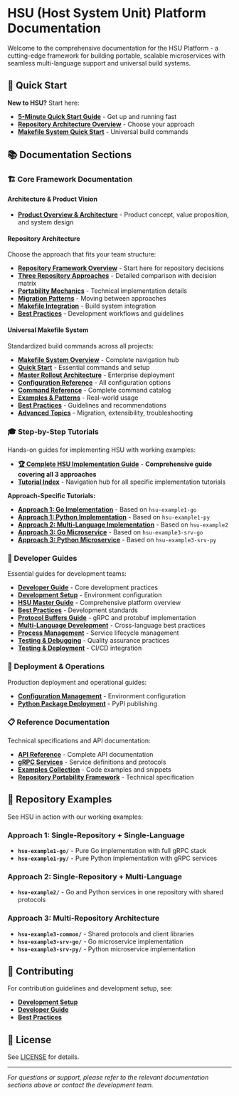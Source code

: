 # HSU (Host System Unit) Platform Documentation

Welcome to the comprehensive documentation for the HSU Platform - a cutting-edge framework for building portable, scalable microservices with seamless multi-language support and universal build systems.

## 🚀 Quick Start

**New to HSU?** Start here:
- [**5-Minute Quick Start Guide**](QUICK_START.md) - Get up and running fast
- [**Repository Architecture Overview**](repositories/index.md) - Choose your approach
- [**Makefile System Quick Start**](makefile_guide/quick-start.md) - Universal build commands

## 📚 Documentation Sections

### 🏗️ Core Framework Documentation

#### Architecture & Product Vision
- [**Product Overview & Architecture**](architecture/index.md) - Product concept, value proposition, and system design

#### Repository Architecture
Choose the approach that fits your team structure:
- [**Repository Framework Overview**](repositories/index.md) - Start here for repository decisions
- [**Three Repository Approaches**](repositories/three-approaches.md) - Detailed comparison with decision matrix
- [**Portability Mechanics**](repositories/portability-mechanics.md) - Technical implementation details
- [**Migration Patterns**](repositories/migration-patterns.md) - Moving between approaches
- [**Makefile Integration**](repositories/makefile-integration.md) - Build system integration
- [**Best Practices**](repositories/best-practices.md) - Development workflows and guidelines

#### Universal Makefile System
Standardized build commands across all projects:
- [**Makefile System Overview**](makefile_guide/index.md) - Complete navigation hub
- [**Quick Start**](makefile_guide/quick-start.md) - Essential commands and setup
- [**Master Rollout Architecture**](makefile_guide/master-rollout.md) - Enterprise deployment
- [**Configuration Reference**](makefile_guide/configuration.md) - All configuration options
- [**Command Reference**](makefile_guide/commands.md) - Complete command catalog
- [**Examples & Patterns**](makefile_guide/examples.md) - Real-world usage
- [**Best Practices**](makefile_guide/best-practices.md) - Guidelines and recommendations
- [**Advanced Topics**](makefile_guide/advanced.md) - Migration, extensibility, troubleshooting

### 🎓 Step-by-Step Tutorials

Hands-on guides for implementing HSU with working examples:
- [**🏆 Complete HSU Implementation Guide**](tutorials/INTEGRATED_HSU_GUIDE.md) - **Comprehensive guide covering all 3 approaches**
- [**Tutorial Index**](tutorials/index.md) - Navigation hub for all specific implementation tutorials

**Approach-Specific Tutorials:**
- [**Approach 1: Go Implementation**](tutorials/INTEGRATED_HSU_SINGLE_REPO_GO_GUIDE.md) - Based on `hsu-example1-go`
- [**Approach 1: Python Implementation**](tutorials/INTEGRATED_HSU_SINGLE_REPO_PYTHON_GUIDE.md) - Based on `hsu-example1-py`
- [**Approach 2: Multi-Language Implementation**](tutorials/INTEGRATED_HSU_SINGLE_REPO_MULTI_LANG_GUIDE.md) - Based on `hsu-example2`
- [**Approach 3: Go Microservice**](tutorials/INTEGRATED_HSU_MULTI_REPO_GO_GUIDE.md) - Based on `hsu-example3-srv-go`
- [**Approach 3: Python Microservice**](tutorials/INTEGRATED_HSU_MULTI_REPO_PYTHON_GUIDE.md) - Based on `hsu-example3-srv-py`

### 📖 Developer Guides

Essential guides for development teams:
- [**Developer Guide**](guides/DEVELOPER_GUIDE.md) - Core development practices
- [**Development Setup**](guides/DEVELOPMENT_SETUP.md) - Environment configuration
- [**HSU Master Guide**](guides/HSU_MASTER_GUIDE.md) - Comprehensive platform overview
- [**Best Practices**](guides/HSU_BEST_PRACTICES.md) - Development standards
- [**Protocol Buffers Guide**](guides/HSU_PROTOCOL_BUFFERS.md) - gRPC and protobuf implementation
- [**Multi-Language Development**](guides/MULTI_LANGUAGE.md) - Cross-language best practices
- [**Process Management**](guides/PROCESS_MANAGEMENT.md) - Service lifecycle management
- [**Testing & Debugging**](guides/TESTING_DEBUGGING.md) - Quality assurance practices
- [**Testing & Deployment**](guides/HSU_TESTING_DEPLOYMENT.md) - CI/CD integration

### 🚀 Deployment & Operations

Production deployment and operational guides:
- [**Configuration Management**](deployment/CONFIGURATION.md) - Environment configuration
- [**Python Package Deployment**](deployment/PYTHON_PACKAGE_DEPLOYMENT_GUIDE.md) - PyPI publishing

### 📋 Reference Documentation

Technical specifications and API documentation:
- [**API Reference**](reference/API_REFERENCE.md) - Complete API documentation
- [**gRPC Services**](reference/GRPC_SERVICES.md) - Service definitions and protocols
- [**Examples Collection**](reference/EXAMPLES.md) - Code examples and snippets
- [**Repository Portability Framework**](reference/HSU_REPO_PORTABILITY_FRAMEWORK.md) - Technical specification

## 🏢 Repository Examples

See HSU in action with our working examples:

### Approach 1: Single-Repository + Single-Language
- **`hsu-example1-go/`** - Pure Go implementation with full gRPC stack
- **`hsu-example1-py/`** - Pure Python implementation with gRPC services

### Approach 2: Single-Repository + Multi-Language  
- **`hsu-example2/`** - Go and Python services in one repository with shared protocols

### Approach 3: Multi-Repository Architecture
- **`hsu-example3-common/`** - Shared protocols and client libraries
- **`hsu-example3-srv-go/`** - Go microservice implementation  
- **`hsu-example3-srv-py/`** - Python microservice implementation

## 🤝 Contributing

For contribution guidelines and development setup, see:
- [**Development Setup**](guides/DEVELOPMENT_SETUP.md)
- [**Developer Guide**](guides/DEVELOPER_GUIDE.md)
- [**Best Practices**](guides/HSU_BEST_PRACTICES.md)

## 📄 License

See [LICENSE](LICENSE) for details.

---

*For questions or support, please refer to the relevant documentation sections above or contact the development team.*
